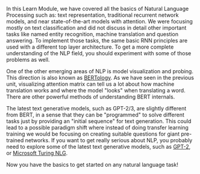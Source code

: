 In this Learn Module, we have covered all the basics of Natural Language Processing such as: text representation, traditional recurrent network models, and near state-of-the-art models with attention. We were focusing mostly on text classification and did not discuss in detail other important tasks like named entity recognition, machine translation and question answering. To implement those tasks, the same basic RNN principles are used with a different top layer architecture. To get a more complete understanding of the NLP field, you should experiment with some of those problems as well.

One of the other emerging areas of NLP is model visualization and probing. This direction is also known as [BERTology](https://arxiv.org/abs/2002.12327). As we have seen in the previous unit, visualizing attention matrix can tell us a lot about how machine translation works and where the model "looks" when translating a word. There are other powerful methods of understanding BERT internals.

The latest text generative models, such as GPT-2/3, are slightly different from BERT, in a sense that they can be "programmed" to solve different tasks just by providing an "initial sequence" for text generation. This could lead to a possible paradigm shift where instead of doing transfer learning training we would be focusing on creating suitable questions for giant pre-trained networks. If you want to get really serious about NLP, you probably need to explore some of the latest text generative models, such as [GPT-2](https://github.com/openai/gpt-2), or [Microsoft Turing NLG](https://www.microsoft.com/research/blog/turing-nlg-a-17-billion-parameter-language-model-by-microsoft/).

Now you have the basics to get started on any natural language task!